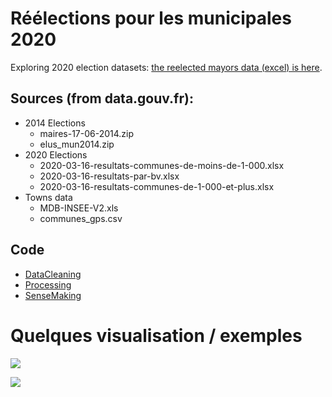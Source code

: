 # Réélections pour les municipales 2020

Exploring 2020 election datasets: [the reelected mayors data (excel) is here](https://github.com/kelu124/reelections2020/raw/master/2020_maires_reelus_clean.xls).

## __Sources (from data.gouv.fr):__

* 2014 Elections 
  * maires-17-06-2014.zip
  * elus_mun2014.zip
* 2020 Elections
  * 2020-03-16-resultats-communes-de-moins-de-1-000.xlsx
  * 2020-03-16-resultats-par-bv.xlsx
  * 2020-03-16-resultats-communes-de-1-000-et-plus.xlsx
* Towns data
  * MDB-INSEE-V2.xls
  * communes_gps.csv

## Code

* [DataCleaning](20200403-Elections2020.ipynb)
* [Processing](20200404-ExploringReelectedMayors.ipynb)
* [SenseMaking](20200404-Exploring.ipynb)

# Quelques visualisation / exemples

![](regions.png)

![](metiers.png)
